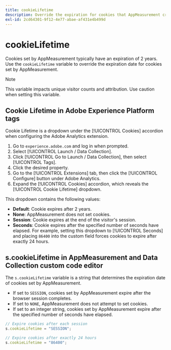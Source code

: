 ```yaml
---
title: cookieLifetime
description: Override the expiration for cookies that AppMeasurement creates.
exl-id: 2cd64301-9f12-4e77-abae-af431e4b499d
---
```

# cookieLifetime

Cookies set by AppMeasurement typically have an expiration of 2 years. Use the `cookieLifetime` variable to override the expiration date for cookies set by AppMeasurement.

>[!NOTE]
>
>This variable impacts unique visitor counts and attribution. Use caution when setting this variable.

## Cookie Lifetime in Adobe Experience Platform tags

Cookie Lifetime is a dropdown under the [!UICONTROL Cookies] accordion when configuring the Adobe Analytics extension.

1. Go to `experience.adobe.com` and log in when prompted.
1. Select [!UICONTROL Launch / Data Collection].
1. Click [!UICONTROL Go to Launch / Data Collection], then select [!UICONTROL Tags].
1. Click the desired property.
1. Go to the [!UICONTROL Extensions] tab, then click the [!UICONTROL Configure] button under Adobe Analytics.
1. Expand the [!UICONTROL Cookies] accordion, which reveals the [!UICONTROL Cookie Lifetime] dropdown.

This dropdown contains the following values:

* **Default**: Cookie expires after 2 years.
* **None**: AppMeasurement does not set cookies.
* **Session**: Cookie expires at the end of the visitor's session.
* **Seconds**: Cookie expires after the specified number of seconds have elapsed. For example, setting this dropdown to [!UICONTROL Seconds] and placing `86400` into the custom field forces cookies to expire after exactly 24 hours.

## s.cookieLifetime in AppMeasurement and Data Collection custom code editor

The `s.cookieLifetime` variable is a string that determines the expiration date of cookies set by AppMeasurement.

* If set to `SESSION`, cookies set by AppMeasurement expire after the browser session completes.
* If set to `NONE`, AppMeasurement does not attempt to set cookies.
* If set to an integer string, cookies set by AppMeasurement expire after the specified number of seconds have elapsed.

```js
// Expire cookies after each session
s.cookieLifetime = "SESSION";

// Expire cookies after exactly 24 hours
s.cookieLifetime = "86400";
```
